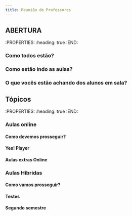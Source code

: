 ```yaml
---
title: Reunião de Professores
---
```


## ABERTURA
:PROPERTIES:
:heading: true
:END:
### Como todos estão?
### Como estão indo as aulas?
### O que vocês estão achando dos alunos em sala?
## Tópicos
:PROPERTIES:
:heading: true
:END:
### Aulas online
#### Como devemos prosseguir?
#### Yes! Player
#### Aulas extras Online
### Aulas Híbridas
#### Como vamos prosseguir?
#### Testes
#### Segundo semestre
